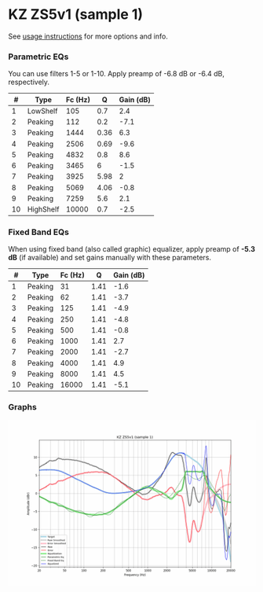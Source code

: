 # KZ ZS5v1 (sample 1)
See [usage instructions](https://github.com/jaakkopasanen/AutoEq#usage) for more options and info.

### Parametric EQs
You can use filters 1-5 or 1-10. Apply preamp of -6.8 dB or -6.4 dB, respectively.

|   # | Type      |   Fc (Hz) |    Q |   Gain (dB) |
|-----|-----------|-----------|------|-------------|
|   1 | LowShelf  |       105 | 0.7  |         2.4 |
|   2 | Peaking   |       112 | 0.2  |        -7.1 |
|   3 | Peaking   |      1444 | 0.36 |         6.3 |
|   4 | Peaking   |      2506 | 0.69 |        -9.6 |
|   5 | Peaking   |      4832 | 0.8  |         8.6 |
|   6 | Peaking   |      3465 | 6    |        -1.5 |
|   7 | Peaking   |      3925 | 5.98 |         2   |
|   8 | Peaking   |      5069 | 4.06 |        -0.8 |
|   9 | Peaking   |      7259 | 5.6  |         2.1 |
|  10 | HighShelf |     10000 | 0.7  |        -2.5 |

### Fixed Band EQs
When using fixed band (also called graphic) equalizer, apply preamp of **-5.3 dB** (if available) and set gains manually with these parameters.

|   # | Type    |   Fc (Hz) |    Q |   Gain (dB) |
|-----|---------|-----------|------|-------------|
|   1 | Peaking |        31 | 1.41 |        -1.6 |
|   2 | Peaking |        62 | 1.41 |        -3.7 |
|   3 | Peaking |       125 | 1.41 |        -4.9 |
|   4 | Peaking |       250 | 1.41 |        -4.8 |
|   5 | Peaking |       500 | 1.41 |        -0.8 |
|   6 | Peaking |      1000 | 1.41 |         2.7 |
|   7 | Peaking |      2000 | 1.41 |        -2.7 |
|   8 | Peaking |      4000 | 1.41 |         4.9 |
|   9 | Peaking |      8000 | 1.41 |         4.5 |
|  10 | Peaking |     16000 | 1.41 |        -5.1 |

### Graphs
![](./KZ%20ZS5v1%20(sample%201).png)

